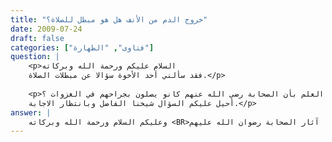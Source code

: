 ```yaml
---
title: "خروج الدم من الأنف هل هو مبطل للصلاة؟"
date: 2009-07-24
draft: false
categories: ["فتاوى", "الطهارة"]
question: |
    <p>السلام عليكم ورحمة الله وبركاته
    فقد سألني أحد الأخوة سؤالا عن مبطلات الصلاة.</p>
    
    <p>وهل يعتبر خروج الدم من الأنف أثناء الصلاة مبطلاً لها، مع العلم بأن الصحابة رضي الله عنهم كانو يصلون بجراحهم في الغزوات ؟
    أحيل عليكم السؤال شيخنا الفاضل وبانتظار الاجابة.</p>
answer: |
    وعليكم السلام ورحمة الله وبركاته <BR>خروج الدم من الأنف لا يبطل الصلاة وذلك لأدلة كثيرة أذكر منها آثار الصحابة رضوان الله عليهم : <BR>الأثر الأول :عَنْ بَكْرٍ بْنَ عَبْدِ اللَّهِ الْمُزَنِيَّ قَالَ : (( رَأَيْتُ ابْنَ عُمَرَ عَصْرَ بَثْرَةً فِي وَجْهِهِ فَخَرَجَ شَيْءٌ مِنْ دَمٍ ، فَحَكَّهُ بَيْنَ إِصْبَعَيْهِ ، ثُمَّ صَلَّى وَلَمْ يَتَوَضَّأْ ))راوه ابن أبي شيبة في مصنفه برقم (1469) ، وعبدالرزاق في مصنفه برقم (553) ، والبيهقي  في السنن (1/151) . وسنده صحيح . وصحح سنده الشيخ الألباني في السلسلة الضعيفة (1/681) . <BR>الأثر الثاني : عن عطاء بن السائب قال : (( رأيت عبد الله بن أبي أوفى بزق دماً ثم قام فصلى))راوه عبد الرزاق في مصنفه (1/158) ، وابن المنذر (1/182) ، بإسناد صحيح . وصحح سنده الألباني في السلسلة الضعيفة (1/681) . <BR>الأثر الثالث : عن ميمون بن مهران قال : (( رأيت أبا هريرة –رضي الله عنه- أدخل أصبعه في أنفه فخرج فيها دم ، ففته بأصابعه ، ثم صلى ولم يتوضأ )) أخرجه ابن المنذر (1/173) ، وعبد الرزاق في مصنفه (1/154) ، وابن أبي شيبة في مصنفه (1/128) ، بإسناد حسن . <BR>والآثار في ذلك كثير وهذا البحث مبني مسألة نجاسة دم الإنسان ذهب طائفة من أهل العلم إلى أنه طاهر وهوالراجح والجمهور على نجاسته إلا أنهم يعفون عن الدم اليسير . <BR>وقد بحثت هذه المسألة في كتابي البشارة في أحكام الطهارة يسر الله تعالى إتمامه ذكرت أقوال الفريقين وأدلتهم . <BR>والله أعلم .
---
```


